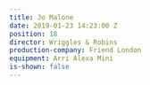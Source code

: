 ```yaml
---
title: Jo Malone
date: 2019-01-23 14:23:00 Z
position: 18
director: Wriggles & Robins
production-company: Friend London
equipment: Arri Alexa Mini
is-shown: false
---
```


